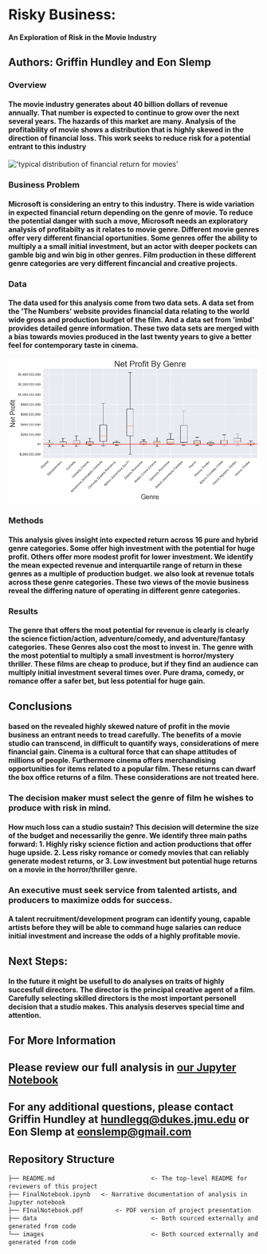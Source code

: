 # Risky Business:
#### An Exploration of Risk in the Movie Industry

## Authors: Griffin Hundley and Eon Slemp

### Overview
#### The movie industry generates about 40 billion dollars of revenue annually.  That number is expected to continue to grow over the next several years.  The hazards of this market are many.  Analysis of the profitability of movie shows a distribution that is highly skewed in the direction of financial loss.  This work seeks to reduce risk for a potential entrant to this industry

!['typical distribution of financial return for movies'](./images/hist-bgr.png)

### Business Problem
#### Microsoft is considering an entry to this industry.  There is wide variation in expected financial return depending on the genre of movie.  To reduce the potential danger with such a move, Microsoft needs an exploratory analysis of profitabilty as it relates to movie genre. Different movie genres offer very different financial oportunities.  Some genres offer the ability to multiply a a small initial investment, but an actor with deeper pockets can gamble big and win big in other genres.  Film production in these different genre categories are very different fincancial and creative projects.  

### Data
#### The data used for this analysis come from two data sets.  A data set from the 'The Numbers' website provides financial data relating to the world wide gross and production budget of the film.  And a data set from 'imbd' provides detailed genre information.  These two data sets are merged with a bias towards movies produced in the last twenty years to give a better feel for contemporary taste in cinema.  

!['variation of expected return by genre'](./images/boxplot-netprofit.png)

### Methods
####  This analysis gives insight into expected return across 16 pure and hybrid genre categories.  Some offer high investment with the potential for huge profit.  Others offer more modest profit for lower investment.  We identify the mean expected revenue and interquartile range of return in these genres as a multiple of production budget. we also look at revenue totals across these genre categories. These two views of the movie business reveal the differing nature of operating in different genre categories.  

### Results
#### The genre that offers the most potential for revenue is clearly is clearly the science fiction/action, adventure/comedy, and adventure/fantasy categories.  These Genres also cost the most to invest in.  The genre with the most potential to multiply a small investment is horror/mystery thriller.  These films are cheap to produce, but if they find an audience can multiply initial investment several times over.  Pure drama, comedy, or romance offer a safer bet, but less potential for huge gain. 

## Conclusions
#### based on the revealed highly skewed nature of profit in the movie business an entrant needs to tread carefully.  The benefits of a movie studio can transcend, in difficult to quantify ways, considerations of mere financial gain.  Cinema is a cultural force that can shape attitudes of millions of people.  Furthermore cinema offers merchandising opportunities for items related to a popular film.  These returns can dwarf the box office returns of a film.  These considerations are not treated here. 
### The decision maker must select the genre of film he wishes to produce with risk in mind.
#### How much loss can a studio sustain?  This decision will determine the size of the budget and necessariliy the genre.  We identify three main paths forward:  1.  Highly risky science fiction and action productions that offer huge upside.  2.  Less risky romance or comedy movies that can reliably generate modest returns, or 3.  Low investment but potential huge returns on a movie in the horror/thriller genre.  
### An executive must seek service from talented artists, and producers to maximize odds for success. 
#### A talent recruitment/development program can identify young, capable artists before they will be able to command huge salaries can reduce initial investment and increase the odds of a highly profitable movie. 

## Next Steps:
#### In the future it might be usefull to do analyses on traits of highly succesfull directors.  The director is the principal creative agent of a film.  Carefully selecting skilled directors is the most important personell decision that a studio makes.  This analysis deserves special time and attention.  


## For More Information

## Please review our full analysis in [our Jupyter Notebook](FinalNotebook.ipynb) 



## For any additional questions, please contact Griffin Hundley at hundlegq@dukes.jmu.edu or Eon Slemp at eonslemp@gmail.com

## Repository Structure

```
├── README.md                           <- The top-level README for reviewers of this project
├── FinalNotebook.ipynb   <- Narrative documentation of analysis in Jupyter notebook
├── FInalNotebook.pdf         <- PDF version of project presentation
├── data                                <- Both sourced externally and generated from code
└── images                              <- Both sourced externally and generated from code
```

